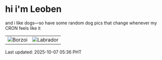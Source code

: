 # hi i'm Leoben

and i like dogs—so have some random dog pics that change whenever my CRON feels like it

|  |  |
|--------|----------|
| ![Borzoi](https://random-dog-vercel.vercel.app/api/random-borzoi?v=1759786587) | ![Labrador](https://random-dog-vercel.vercel.app/api/random-labrador?v=1759786587) |

Last updated: 2025-10-07 05:36 PHT
